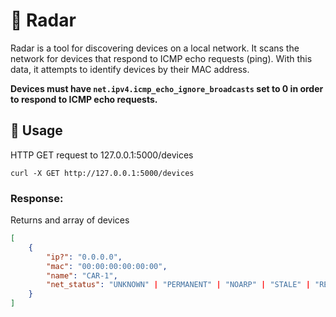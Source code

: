 # 📡 Radar

Radar is a tool for discovering devices on a local network. It scans the network for devices that respond to ICMP echo requests (ping). With this data, it attempts to identify devices by their MAC address.

**Devices must have `net.ipv4.icmp_echo_ignore_broadcasts` set to 0 in order to respond to ICMP echo requests.**

## 🚀 Usage
HTTP GET request to 127.0.0.1:5000/devices

```
curl -X GET http://127.0.0.1:5000/devices
```

### Response:
Returns and array of devices
```json
[
    {
        "ip?": "0.0.0.0",
        "mac": "00:00:00:00:00:00",
        "name": "CAR-1",
        "net_status": "UNKNOWN" | "PERMANENT" | "NOARP" | "STALE" | "REACHABLE" | "NONE" | "INCOMPLETE" | "DELAY" | "PROBE" | "FAILED"
    }
]
```





